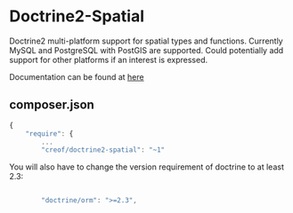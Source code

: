 # Doctrine2-Spatial

Doctrine2 multi-platform support for spatial types and functions. Currently MySQL and PostgreSQL with PostGIS are supported. Could potentially add support for other platforms if an interest is expressed.

Documentation can be found at [here](./doc/index.md)

## composer.json
```javascript
{
    "require": {
    	...
        "creof/doctrine2-spatial": "~1"
```

You will also have to change the version requirement of doctrine to at least 2.3:
```javascript

        "doctrine/orm": ">=2.3",
```
